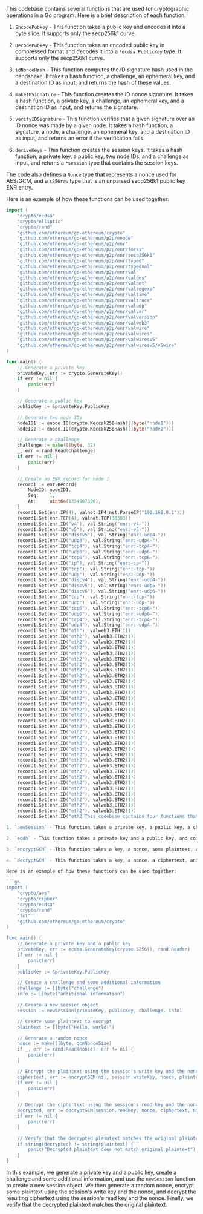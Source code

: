 This codebase contains several functions that are used for cryptographic operations in a Go program. Here is a brief description of each function:

1. `EncodePubkey` - This function takes a public key and encodes it into a byte slice. It supports only the secp256k1 curve.

2. `DecodePubkey` - This function takes an encoded public key in compressed format and decodes it into a `*ecdsa.PublicKey` type. It supports only the secp256k1 curve.

3. `idNonceHash` - This function computes the ID signature hash used in the handshake. It takes a hash function, a challenge, an ephemeral key, and a destination ID as input, and returns the hash of these values.

4. `makeIDSignature` - This function creates the ID nonce signature. It takes a hash function, a private key, a challenge, an ephemeral key, and a destination ID as input, and returns the signature.

5. `verifyIDSignature` - This function verifies that a given signature over an ID nonce was made by a given node. It takes a hash function, a signature, a node, a challenge, an ephemeral key, and a destination ID as input, and returns an error if the verification fails.

6. `deriveKeys` - This function creates the session keys. It takes a hash function, a private key, a public key, two node IDs, and a challenge as input, and returns a `*session` type that contains the session keys.

The code also defines a `Nonce` type that represents a nonce used for AES/GCM, and a `s256raw` type that is an unparsed secp256k1 public key ENR entry.

Here is an example of how these functions can be used together:

```go
import (
	"crypto/ecdsa"
	"crypto/elliptic"
	"crypto/rand"
	"github.com/ethereum/go-ethereum/crypto"
	"github.com/ethereum/go-ethereum/p2p/enode"
	"github.com/ethereum/go-ethereum/p2p/enr"
	"github.com/ethereum/go-ethereum/p2p/enr/forks"
	"github.com/ethereum/go-ethereum/p2p/enr/secp256k1"
	"github.com/ethereum/go-ethereum/p2p/enr/typed"
	"github.com/ethereum/go-ethereum/p2p/enr/typedval"
	"github.com/ethereum/go-ethereum/p2p/enr/val"
	"github.com/ethereum/go-ethereum/p2p/enr/valdns"
	"github.com/ethereum/go-ethereum/p2p/enr/valnet"
	"github.com/ethereum/go-ethereum/p2p/enr/valregexp"
	"github.com/ethereum/go-ethereum/p2p/enr/valtime"
	"github.com/ethereum/go-ethereum/p2p/enr/valtrace"
	"github.com/ethereum/go-ethereum/p2p/enr/valudp"
	"github.com/ethereum/go-ethereum/p2p/enr/valvar"
	"github.com/ethereum/go-ethereum/p2p/enr/valversion"
	"github.com/ethereum/go-ethereum/p2p/enr/valweb3"
	"github.com/ethereum/go-ethereum/p2p/enr/valwire"
	"github.com/ethereum/go-ethereum/p2p/enr/valwires"
	"github.com/ethereum/go-ethereum/p2p/enr/valwiresv5"
	"github.com/ethereum/go-ethereum/p2p/enr/valwiresv5/v5wire"
)

func main() {
	// Generate a private key
	privateKey, err := crypto.GenerateKey()
	if err != nil {
		panic(err)
	}

	// Generate a public key
	publicKey := &privateKey.PublicKey

	// Generate two node IDs
	nodeID1 := enode.ID(crypto.Keccak256Hash([]byte("node1")))
	nodeID2 := enode.ID(crypto.Keccak256Hash([]byte("node2")))

	// Generate a challenge
	challenge := make([]byte, 32)
	_, err = rand.Read(challenge)
	if err != nil {
		panic(err)
	}

	// Create an ENR record for node 1
	record1 := enr.Record{
		NodeID: nodeID1,
		Seq:    1,
		At:     uint64(1234567890),
	}
	record1.Set(enr.IP(4), valnet.IP4(net.ParseIP("192.168.0.1")))
	record1.Set(enr.TCP(4), valnet.TCP(30303))
	record1.Set(enr.ID("v4"), val.String("enr:-v4-"))
	record1.Set(enr.ID("v5"), val.String("enr:-v5-"))
	record1.Set(enr.ID("discv5"), val.String("enr:-udp4-"))
	record1.Set(enr.ID("udp4"), val.String("enr:-udp4-"))
	record1.Set(enr.ID("tcp4"), val.String("enr:-tcp4-"))
	record1.Set(enr.ID("udp6"), val.String("enr:-udp6-"))
	record1.Set(enr.ID("tcp6"), val.String("enr:-tcp6-"))
	record1.Set(enr.ID("ip"), val.String("enr:-ip-"))
	record1.Set(enr.ID("tcp"), val.String("enr:-tcp-"))
	record1.Set(enr.ID("udp"), val.String("enr:-udp-"))
	record1.Set(enr.ID("discv4"), val.String("enr:-udp4-"))
	record1.Set(enr.ID("discv5"), val.String("enr:-udp5-"))
	record1.Set(enr.ID("discv6"), val.String("enr:-udp6-"))
	record1.Set(enr.ID("tcp"), val.String("enr:-tcp-"))
	record1.Set(enr.ID("udp"), val.String("enr:-udp-"))
	record1.Set(enr.ID("tcp6"), val.String("enr:-tcp6-"))
	record1.Set(enr.ID("udp6"), val.String("enr:-udp6-"))
	record1.Set(enr.ID("tcp4"), val.String("enr:-tcp4-"))
	record1.Set(enr.ID("udp4"), val.String("enr:-udp4-"))
	record1.Set(enr.ID("eth"), valweb3.ETH(1))
	record1.Set(enr.ID("eth2"), valweb3.ETH2(1))
	record1.Set(enr.ID("eth2"), valweb3.ETH2(1))
	record1.Set(enr.ID("eth2"), valweb3.ETH2(1))
	record1.Set(enr.ID("eth2"), valweb3.ETH2(1))
	record1.Set(enr.ID("eth2"), valweb3.ETH2(1))
	record1.Set(enr.ID("eth2"), valweb3.ETH2(1))
	record1.Set(enr.ID("eth2"), valweb3.ETH2(1))
	record1.Set(enr.ID("eth2"), valweb3.ETH2(1))
	record1.Set(enr.ID("eth2"), valweb3.ETH2(1))
	record1.Set(enr.ID("eth2"), valweb3.ETH2(1))
	record1.Set(enr.ID("eth2"), valweb3.ETH2(1))
	record1.Set(enr.ID("eth2"), valweb3.ETH2(1))
	record1.Set(enr.ID("eth2"), valweb3.ETH2(1))
	record1.Set(enr.ID("eth2"), valweb3.ETH2(1))
	record1.Set(enr.ID("eth2"), valweb3.ETH2(1))
	record1.Set(enr.ID("eth2"), valweb3.ETH2(1))
	record1.Set(enr.ID("eth2"), valweb3.ETH2(1))
	record1.Set(enr.ID("eth2"), valweb3.ETH2(1))
	record1.Set(enr.ID("eth2"), valweb3.ETH2(1))
	record1.Set(enr.ID("eth2"), valweb3.ETH2(1))
	record1.Set(enr.ID("eth2"), valweb3.ETH2(1))
	record1.Set(enr.ID("eth2"), valweb3.ETH2(1))
	record1.Set(enr.ID("eth2"), valweb3.ETH2(1))
	record1.Set(enr.ID("eth2"), valweb3.ETH2(1))
	record1.Set(enr.ID("eth2"), valweb3.ETH2(1))
	record1.Set(enr.ID("eth2"), valweb3.ETH2(1))
	record1.Set(enr.ID("eth2"), valweb3.ETH2(1))
	record1.Set(enr.ID("eth2"), valweb3.ETH2(1))
	record1.Set(enr.ID("eth2"), valweb3.ETH2(1))
	record1.Set(enr.ID("eth2"), valweb3.ETH2(1))
	record1.Set(enr.ID("eth2"), valweb3.ETH2(1))
	record1.Set(enr.ID("eth2"), valweb3.ETH2(1))
	record1.Set(enr.ID("eth2 This codebase contains four functions that are used for cryptographic operations in a Go program. Here is a brief description of each function:

1. `newSession` - This function takes a private key, a public key, a challenge, and some additional information, and returns a new session object. The session object contains two keys, one for writing and one for reading. The keys are derived from a shared secret that is computed using the Elliptic Curve Diffie-Hellman (ECDH) algorithm and a key derivation function (KDF).

2. `ecdh` - This function takes a private key and a public key, and computes a shared secret using the ECDH algorithm. The shared secret is returned as a byte slice.

3. `encryptGCM` - This function takes a key, a nonce, some plaintext, and some additional authenticated data, and encrypts the plaintext using the AES-GCM algorithm. The resulting ciphertext is appended to a destination slice, which must not overlap with the plaintext. The function returns the ciphertext and an error if the encryption fails.

4. `decryptGCM` - This function takes a key, a nonce, a ciphertext, and some additional authenticated data, and decrypts the ciphertext using the AES-GCM algorithm. The function returns the plaintext and an error if the decryption fails.

Here is an example of how these functions can be used together:

```go
import (
	"crypto/aes"
	"crypto/cipher"
	"crypto/ecdsa"
	"crypto/rand"
	"fmt"
	"github.com/ethereum/go-ethereum/crypto"
)

func main() {
	// Generate a private key and a public key
	privateKey, err := ecdsa.GenerateKey(crypto.S256(), rand.Reader)
	if err != nil {
		panic(err)
	}
	publicKey := &privateKey.PublicKey

	// Create a challenge and some additional information
	challenge := []byte("challenge")
	info := []byte("additional information")

	// Create a new session object
	session := newSession(privateKey, publicKey, challenge, info)

	// Create some plaintext to encrypt
	plaintext := []byte("Hello, world!")

	// Generate a random nonce
	nonce := make([]byte, gcmNonceSize)
	if _, err := rand.Read(nonce); err != nil {
		panic(err)
	}

	// Encrypt the plaintext using the session's write key and the nonce
	ciphertext, err := encryptGCM(nil, session.writeKey, nonce, plaintext, nil)
	if err != nil {
		panic(err)
	}

	// Decrypt the ciphertext using the session's read key and the nonce
	decrypted, err := decryptGCM(session.readKey, nonce, ciphertext, nil)
	if err != nil {
		panic(err)
	}

	// Verify that the decrypted plaintext matches the original plaintext
	if string(decrypted) != string(plaintext) {
		panic("Decrypted plaintext does not match original plaintext")
	}
}
```

In this example, we generate a private key and a public key, create a challenge and some additional information, and use the `newSession` function to create a new session object. We then generate a random nonce, encrypt some plaintext using the session's write key and the nonce, and decrypt the resulting ciphertext using the session's read key and the nonce. Finally, we verify that the decrypted plaintext matches the original plaintext.